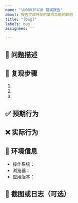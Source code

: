 ```yaml
---
name: "\U0001F41B 错误报告"
about: 报告完成开发的某项功能的缺陷
title: "[bug]"
labels: bug
assignees: ''

---
```


## 🐛 问题描述
<!-- 简单描述遇到的问题 -->
 
 
## 🔄 复现步骤
1. 
2. 
3. 
 
## ✅ 预期行为
<!-- 描述应该发生什么 -->
 
 
## ❌ 实际行为
<!-- 描述实际发生了什么 -->
 
 
## 📱 环境信息
- 操作系统：
- 浏览器：
- 应用版本：
 
## 📸 截图或日志（可选）
<!-- 添加截图或错误日志有助于问题定位 -->
